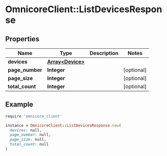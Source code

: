 # OmnicoreClient::ListDevicesResponse

## Properties

| Name | Type | Description | Notes |
| ---- | ---- | ----------- | ----- |
| **devices** | [**Array&lt;Device&gt;**](Device.md) |  |  |
| **page_number** | **Integer** |  | [optional] |
| **page_size** | **Integer** |  | [optional] |
| **total_count** | **Integer** |  | [optional] |

## Example

```ruby
require 'omnicore_client'

instance = OmnicoreClient::ListDevicesResponse.new(
  devices: null,
  page_number: null,
  page_size: null,
  total_count: null
)
```

